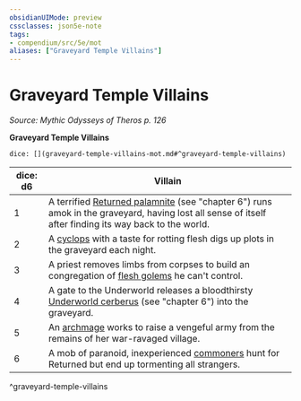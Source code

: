 ```yaml
---
obsidianUIMode: preview
cssclasses: json5e-note
tags:
- compendium/src/5e/mot
aliases: ["Graveyard Temple Villains"]
---
```

# Graveyard Temple Villains
*Source: Mythic Odysseys of Theros p. 126* 

**Graveyard Temple Villains**

`dice: [](graveyard-temple-villains-mot.md#^graveyard-temple-villains)`

| dice: d6 | Villain |
|----------|---------|
| 1 | A terrified [Returned palamnite](/3-Mechanics/CLI/bestiary/undead/returned-palamnite-mot.md) (see "chapter 6") runs amok in the graveyard, having lost all sense of itself after finding its way back to the world. |
| 2 | A [cyclops](/3-Mechanics/CLI/bestiary/giant/cyclops.md) with a taste for rotting flesh digs up plots in the graveyard each night. |
| 3 | A priest removes limbs from corpses to build an congregation of [flesh golems](/3-Mechanics/CLI/bestiary/construct/flesh-golem.md) he can't control. |
| 4 | A gate to the Underworld releases a bloodthirsty [Underworld cerberus](/3-Mechanics/CLI/bestiary/monstrosity/underworld-cerberus-mot.md) (see "chapter 6") into the graveyard. |
| 5 | An [archmage](/3-Mechanics/CLI/bestiary/humanoid/archmage.md) works to raise a vengeful army from the remains of her war-ravaged village. |
| 6 | A mob of paranoid, inexperienced [commoners](/3-Mechanics/CLI/bestiary/humanoid/commoner.md) hunt for Returned but end up tormenting all strangers. |
^graveyard-temple-villains